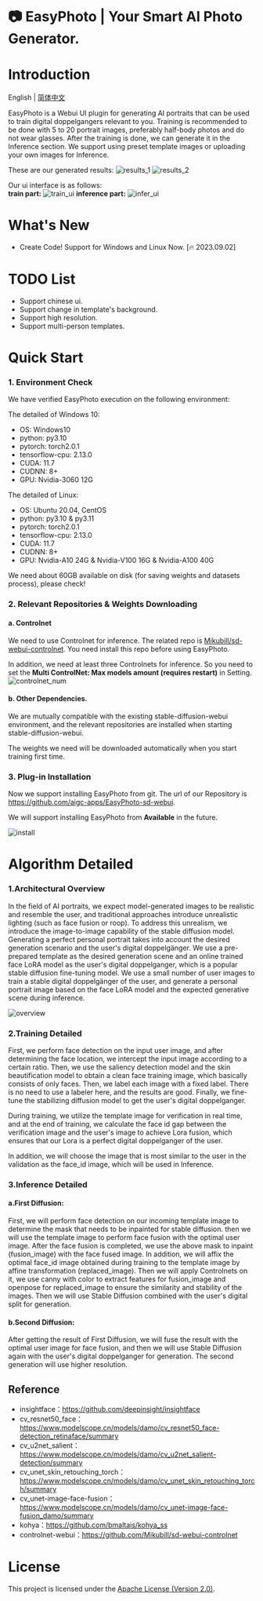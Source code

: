 # 📷 EasyPhoto | Your Smart AI Photo Generator.

# Introduction

English | [简体中文](./README_zh-CN.md)

EasyPhoto is a Webui UI plugin for generating AI portraits that can be used to train digital doppelgangers relevant to you. Training is recommended to be done with 5 to 20 portrait images, preferably half-body photos and do not wear glasses. After the training is done, we can generate it in the Inference section. We support using preset template images or uploading your own images for Inference.

These are our generated results:
![results_1](images/results_1.jpg)
![results_2](images/results_2.jpg)

Our ui interface is as follows:  
**train part:**
![train_ui](images/train_ui.jpg)
**inference part:**
![infer_ui](images/infer_ui.jpg)

# What's New
- Create Code! Support for Windows and Linux Now. [🔥 2023.09.02]

# TODO List
- Support chinese ui.
- Support change in template's background.
- Support high resolution.
- Support multi-person templates.

# Quick Start
### 1. Environment Check
We have verified EasyPhoto execution on the following environment:   

The detailed of Windows 10:  
- OS: Windows10
- python: py3.10
- pytorch: torch2.0.1
- tensorflow-cpu: 2.13.0
- CUDA: 11.7
- CUDNN: 8+
- GPU: Nvidia-3060 12G

The detailed of Linux:  
- OS: Ubuntu 20.04, CentOS
- python: py3.10 & py3.11
- pytorch: torch2.0.1
- tensorflow-cpu: 2.13.0
- CUDA: 11.7
- CUDNN: 8+
- GPU: Nvidia-A10 24G & Nvidia-V100 16G & Nvidia-A100 40G

We need about 60GB available on disk (for saving weights and datasets process), please check!

### 2. Relevant Repositories & Weights Downloading
#### a. Controlnet 
We need to use Controlnet for inference. The related repo is [Mikubill/sd-webui-controlnet](https://github.com/Mikubill/sd-webui-controlnet). You need install this repo before using EasyPhoto.

In addition, we need at least three Controlnets for inference. So you need to set the **Multi ControlNet: Max models amount (requires restart)** in Setting.
![controlnet_num](images/controlnet_num.png)

#### b. Other Dependencies.
We are mutually compatible with the existing stable-diffusion-webui environment, and the relevant repositories are installed when starting stable-diffusion-webui.

The weights we need will be downloaded automatically when you start training first time.

### 3. Plug-in Installation
Now we support installing EasyPhoto from git. The url of our Repository is https://github.com/aigc-apps/EasyPhoto-sd-webui.

We will support installing EasyPhoto from **Available** in the future.

![install](images/install.png)

# Algorithm Detailed

### 1.Architectural Overview

In the field of AI portraits, we expect model-generated images to be realistic and resemble the user, and traditional approaches introduce unrealistic lighting (such as face fusion or roop). To address this unrealism, we introduce the image-to-image capability of the stable diffusion model. Generating a perfect personal portrait takes into account the desired generation scenario and the user's digital doppelgänger. We use a pre-prepared template as the desired generation scene and an online trained face LoRA model as the user's digital doppelganger, which is a popular stable diffusion fine-tuning model. We use a small number of user images to train a stable digital doppelgänger of the user, and generate a personal portrait image based on the face LoRA model and the expected generative scene during inference. 

![overview](images/overview.png)

### 2.Training Detailed

First, we perform face detection on the input user image, and after determining the face location, we intercept the input image according to a certain ratio. Then, we use the saliency detection model and the skin beautification model to obtain a clean face training image, which basically consists of only faces. Then, we label each image with a fixed label. There is no need to use a labeler here, and the results are good. Finally, we fine-tune the stabilizing diffusion model to get the user's digital doppelganger.   

During training, we utilize the template image for verification in real time, and at the end of training, we calculate the face id gap between the verification image and the user's image to achieve Lora fusion, which ensures that our Lora is a perfect digital doppelganger of the user.

In addition, we will choose the image that is most similar to the user in the validation as the face_id image, which will be used in Inference.

### 3.Inference Detailed
#### a.First Diffusion:  
First, we will perform face detection on our incoming template image to determine the mask that needs to be inpainted for stable diffusion. then we will use the template image to perform face fusion with the optimal user image. After the face fusion is completed, we use the above mask to inpaint (fusion_image) with the face fused image. In addition, we will affix the optimal face_id image obtained during training to the template image by affine transformation (replaced_image). Then we will apply Controlnets on it, we use canny with color to extract features for fusion_image and openpose for replaced_image to ensure the similarity and stability of the images. Then we will use Stable Diffusion combined with the user's digital split for generation.

#### b.Second Diffusion:
After getting the result of First Diffusion, we will fuse the result with the optimal user image for face fusion, and then we will use Stable Diffusion again with the user's digital doppelganger for generation. The second generation will use higher resolution.

## Reference
- insightface：https://github.com/deepinsight/insightface    
- cv_resnet50_face：https://www.modelscope.cn/models/damo/cv_resnet50_face-detection_retinaface/summary  
- cv_u2net_salient：https://www.modelscope.cn/models/damo/cv_u2net_salient-detection/summary 
- cv_unet_skin_retouching_torch：https://www.modelscope.cn/models/damo/cv_unet_skin_retouching_torch/summary   
- cv_unet-image-face-fusion：https://www.modelscope.cn/models/damo/cv_unet-image-face-fusion_damo/summary  
- kohya：https://github.com/bmaltais/kohya_ss
- controlnet-webui：https://github.com/Mikubill/sd-webui-controlnet
        
# License

This project is licensed under the [Apache License (Version 2.0)](https://github.com/modelscope/modelscope/blob/master/LICENSE).
